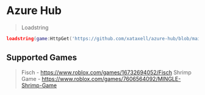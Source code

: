 # Azure Hub
> Loadstring
```lua
loadstring(game:HttpGet('https://github.com/xataxell/azure-hub/blob/main/loader.luau?raw=true'))()
```
## Supported Games
> Fisch - https://www.roblox.com/games/16732694052/Fisch
> Shrimp Game - https://www.roblox.com/games/7606564092/MINGLE-Shrimp-Game

